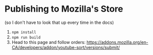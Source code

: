 # Publishing to Mozilla's Store

(so I don't have to look that up every time in the docs)

1. `npm install`
2. `npm run build`
3. Head to this page and follow orders: https://addons.mozilla.org/en-CA/developers/addon/youtube-sort/versions/submit/